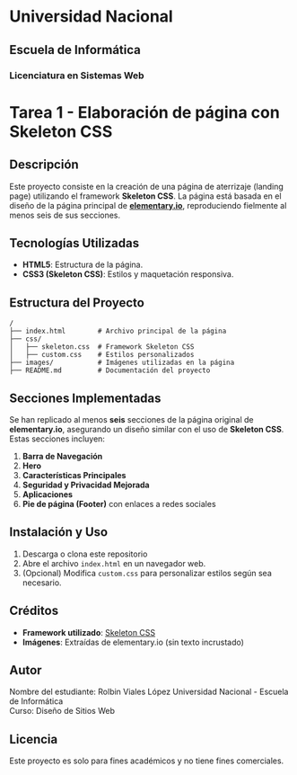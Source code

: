 # Universidad Nacional
## Escuela de Informática
### Licenciatura en Sistemas Web

# Tarea 1 - Elaboración de página con Skeleton CSS

## Descripción
Este proyecto consiste en la creación de una página de aterrizaje (landing page) utilizando el framework **Skeleton CSS**. La página está basada en el diseño de la página principal de **[elementary.io](http://elementary.io)**, reproduciendo fielmente al menos seis de sus secciones.

## Tecnologías Utilizadas
- **HTML5**: Estructura de la página.
- **CSS3 (Skeleton CSS)**: Estilos y maquetación responsiva.

## Estructura del Proyecto
```
/
├── index.html        # Archivo principal de la página
├── css/
│   ├── skeleton.css  # Framework Skeleton CSS
│   ├── custom.css    # Estilos personalizados
├── images/           # Imágenes utilizadas en la página
├── README.md         # Documentación del proyecto
```

## Secciones Implementadas
Se han replicado al menos **seis** secciones de la página original de **elementary.io**, asegurando un diseño similar con el uso de **Skeleton CSS**. Estas secciones incluyen:
1. **Barra de Navegación** 
2. **Hero**
3. **Características Principales**
4. **Seguridad y Privacidad Mejorada**
5. **Aplicaciones**
6. **Pie de página (Footer)** con enlaces a redes sociales

## Instalación y Uso
1. Descarga o clona este repositorio
2. Abre el archivo `index.html` en un navegador web.
3. (Opcional) Modifica `custom.css` para personalizar estilos según sea necesario.

## Créditos
- **Framework utilizado**: [Skeleton CSS](http://getskeleton.com/)
- **Imágenes**: Extraídas de elementary.io (sin texto incrustado)

## Autor
Nombre del estudiante: Rolbin Viales López
Universidad Nacional - Escuela de Informática  
Curso: Diseño de Sitios Web

## Licencia
Este proyecto es solo para fines académicos y no tiene fines comerciales.

